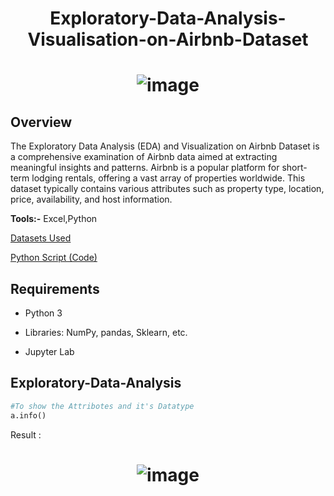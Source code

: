 # <p align="center"> Exploratory-Data-Analysis-Visualisation-on-Airbnb-Dataset </p>

# <p align="center"> ![image](https://github.com/surajbisht06/Exploratory-Data-Analysis-and-visualization-of-Air-bnb-DataSet/assets/158066824/d04d2145-18c7-4542-a76e-a8a6eb504e3a)
 
 </p>
 

## Overview

The Exploratory Data Analysis (EDA) and Visualization on Airbnb Dataset is a comprehensive examination of Airbnb data aimed at extracting meaningful insights and patterns. Airbnb is a popular platform for short-term lodging rentals, offering a vast array of properties worldwide. This dataset typically contains various attributes such as property type, location, price, availability, and host information.

**Tools:-** Excel,Python

[Datasets Used](Airbnb_Excel.xls)

[Python Script (Code)](Python_Project.ipynb)

## Requirements

- Python 3

- Libraries: NumPy, pandas, Sklearn, etc.

- Jupyter Lab


## Exploratory-Data-Analysis

```py
#To show the Attribotes and it's Datatype
a.info()
```
Result : 
# <p align="center">![image](https://github.com/surajbisht06/Exploratory-Data-Analysis-and-visualization-of-Air-bnb-DataSet/assets/158066824/630a408c-b25b-4e54-a947-ccdd1d9e6d08)

</p>

